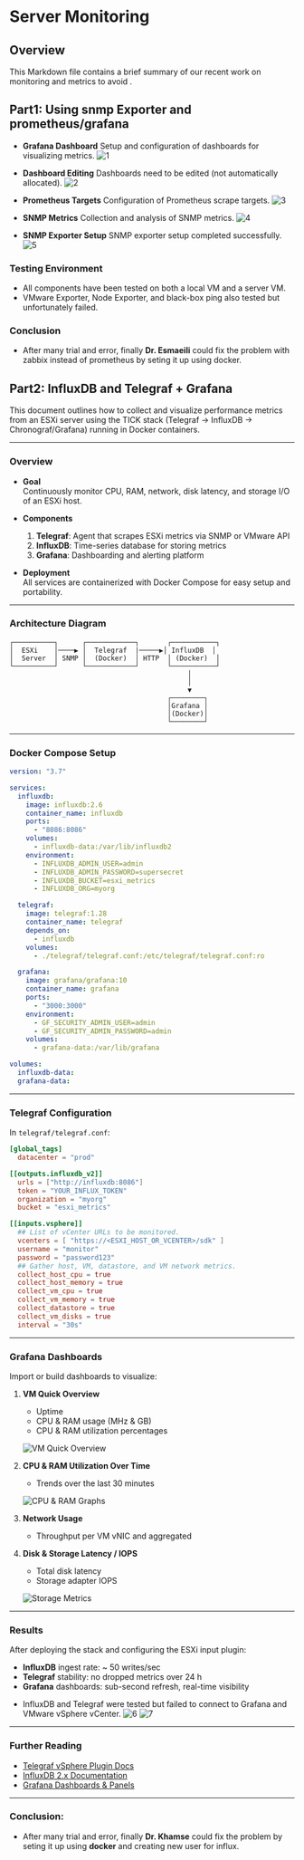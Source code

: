 # Server Monitoring

## Overview

This Markdown file contains a brief summary of our recent work on monitoring and metrics to avoid .

## Part1: Using snmp Exporter and prometheus/grafana

* **Grafana Dashboard**
  Setup and configuration of dashboards for visualizing metrics.
  ![1](../blob/Monitoring/server/1.png)

* **Dashboard Editing**
  Dashboards need to be edited (not automatically allocated).
  ![2](../blob/Monitoring/server/2.png)
* **Prometheus Targets**
  Configuration of Prometheus scrape targets.
    ![3](../blob/Monitoring/server/3.png)
* **SNMP Metrics**
  Collection and analysis of SNMP metrics.
    ![4](../blob/Monitoring/server/4.png)
* **SNMP Exporter Setup**
  SNMP exporter setup completed successfully.
    ![5](../blob/Monitoring/server/5.png)


### Testing Environment

* All components have been tested on both a local VM and a server VM.
* VMware Exporter, Node Exporter, and black-box ping also tested but unfortunately failed.


### Conclusion
* After many trial and error, finally **Dr. Esmaeili** could fix the problem with zabbix instead of prometheus by seting it up using docker. 

## Part2: InfluxDB and Telegraf + Grafana

This document outlines how to collect and visualize performance metrics from an ESXi server using the TICK stack (Telegraf → InfluxDB → Chronograf/Grafana) running in Docker containers.

---

### Overview

- **Goal**  
  Continuously monitor CPU, RAM, network, disk latency, and storage I/O of an ESXi host.

- **Components**  
  1. **Telegraf**: Agent that scrapes ESXi metrics via SNMP or VMware API  
  2. **InfluxDB**: Time-series database for storing metrics  
  3. **Grafana**: Dashboarding and alerting platform  

- **Deployment**  
  All services are containerized with Docker Compose for easy setup and portability.

---

### Architecture Diagram

```text
┌──────────┐      ┌────────────┐       ┌───────────┐
│  ESXi    │────▶ │  Telegraf  |─────▶│ InfluxDB  │
│  Server  │ SNMP │  (Docker)  │ HTTP  │ (Docker)  │
└──────────┘      └────────────┘       └───────────┘
                                            │
                                            │
                                            ▼
                                       ┌────────┐
                                       │Grafana │
                                       │(Docker)│
                                       └────────┘
```

---

### Docker Compose Setup

```yaml
version: "3.7"

services:
  influxdb:
    image: influxdb:2.6
    container_name: influxdb
    ports:
      - "8086:8086"
    volumes:
      - influxdb-data:/var/lib/influxdb2
    environment:
      - INFLUXDB_ADMIN_USER=admin
      - INFLUXDB_ADMIN_PASSWORD=supersecret
      - INFLUXDB_BUCKET=esxi_metrics
      - INFLUXDB_ORG=myorg

  telegraf:
    image: telegraf:1.28
    container_name: telegraf
    depends_on:
      - influxdb
    volumes:
      - ./telegraf/telegraf.conf:/etc/telegraf/telegraf.conf:ro

  grafana:
    image: grafana/grafana:10
    container_name: grafana
    ports:
      - "3000:3000"
    environment:
      - GF_SECURITY_ADMIN_USER=admin
      - GF_SECURITY_ADMIN_PASSWORD=admin
    volumes:
      - grafana-data:/var/lib/grafana

volumes:
  influxdb-data:
  grafana-data:
```

---

### Telegraf Configuration

In `telegraf/telegraf.conf`:

```toml
[global_tags]
  datacenter = "prod"

[[outputs.influxdb_v2]]
  urls = ["http://influxdb:8086"]
  token = "YOUR_INFLUX_TOKEN"
  organization = "myorg"
  bucket = "esxi_metrics"

[[inputs.vsphere]]
  ## List of vCenter URLs to be monitored.
  vcenters = [ "https://<ESXI_HOST_OR_VCENTER>/sdk" ]
  username = "monitor"
  password = "password123"
  ## Gather host, VM, datastore, and VM network metrics.
  collect_host_cpu = true
  collect_host_memory = true
  collect_vm_cpu = true
  collect_vm_memory = true
  collect_datastore = true
  collect_vm_disks = true
  interval = "30s"
```

---

### Grafana Dashboards

Import or build dashboards to visualize:

1. **VM Quick Overview**

   * Uptime
   * CPU & RAM usage (MHz & GB)
   * CPU & RAM utilization percentages

   ![VM Quick Overview](../blob/Monitoring/server/image%20(1).png)

2. **CPU & RAM Utilization Over Time**

   * Trends over the last 30 minutes

   ![CPU & RAM Graphs](../blob/Monitoring/server/image%20(2).png)

3. **Network Usage**

   * Throughput per VM vNIC and aggregated

4. **Disk & Storage Latency / IOPS**

   * Total disk latency
   * Storage adapter IOPS

   ![Storage Metrics](../blob/Monitoring/server/image.png)

---

### Results

After deploying the stack and configuring the ESXi input plugin:

* **InfluxDB** ingest rate: \~ 50 writes/sec
* **Telegraf** stability: no dropped metrics over 24 h
* **Grafana** dashboards: sub-second refresh, real-time visibility

- InfluxDB and Telegraf were tested but failed to connect to Grafana and VMware vSphere vCenter.
    ![6](../blob/Monitoring/server/6.png)
    ![7](../blob/Monitoring/server/7.png)
---

### Further Reading

* [Telegraf vSphere Plugin Docs](https://github.com/influxdata/telegraf/tree/master/plugins/inputs/vsphere)
* [InfluxDB 2.x Documentation](https://docs.influxdata.com/influxdb/v2.6/)
* [Grafana Dashboards & Panels](https://grafana.com/docs/grafana/latest/dashboards/)

---

### Conclusion:

* After many trial and error, finally **Dr. Khamse** could fix the problem by seting it up using **docker** and creating new user for influx. 

